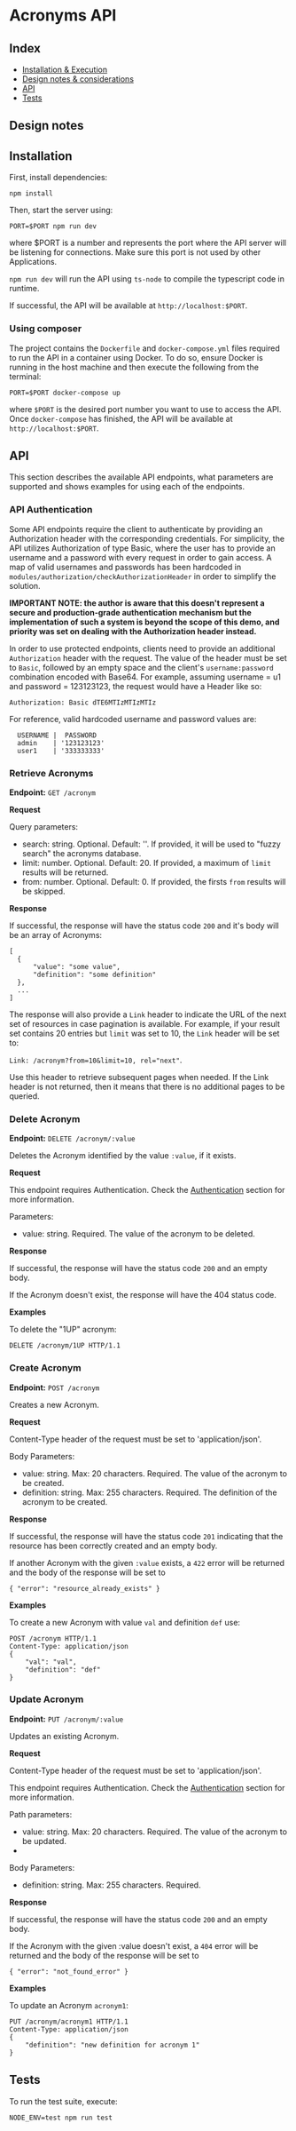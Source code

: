# Acronyms API

## Index

- [Installation & Execution](#installation)
- [Design notes & considerations](#design-notes--considerations)
- [API](#api)
- [Tests](#tests)

## Design notes

## Installation

First, install dependencies:

`npm install`

Then, start the server using:

`PORT=$PORT npm run dev`

where $PORT is a number and represents the port where the API server will be listening for connections. Make sure this 
port is not used by other Applications. 

`npm run dev` will run the API using `ts-node` to compile the typescript code in runtime.

If successful, the API will be available at `http://localhost:$PORT`.

### Using composer

The project contains the `Dockerfile` and `docker-compose.yml` files required to run the API in a container using Docker.
To do so, ensure Docker is running in the host machine and then execute the following from the terminal:

`PORT=$PORT docker-compose up`

where `$PORT` is the desired port number you want to use to access the API. Once `docker-compose` has finished,
the API will be available at `http://localhost:$PORT`.

## API

This section describes the available API endpoints, what parameters are supported and shows examples for using each of 
the endpoints.

### API Authentication

Some API endpoints require the client to authenticate by providing an Authorization header with the corresponding 
credentials. For simplicity, the API utilizes Authorization of type Basic, where the user has to provide an username and 
a password with every request in order to gain access. A map of valid usernames and passwords has been hardcoded in 
`modules/authorization/checkAuthorizationHeader` in order to simplify the solution.

**IMPORTANT NOTE: the author is aware that this doesn't represent a secure and production-grade authentication mechanism 
but the implementation of such a system is beyond the scope of this demo, and priority was set on dealing with the
Authorization header instead.**

In order to use protected endpoints, clients need to provide an additional `Authorization` header with the request. 
The value of the header must be set to `Basic`, followed by an empty space and the client's `username:password` combination 
encoded with Base64. For example, assuming username = u1 and password = 123123123, the request would have a Header like so:

`Authorization: Basic dTE6MTIzMTIzMTIz`

For reference, valid hardcoded username and password values are:
```
  USERNAME |  PASSWORD
  admin    | '123123123'
  user1    | '333333333'
```

### Retrieve Acronyms

**Endpoint:** `GET /acronym`

**Request**

Query parameters:

- search: string. Optional. Default: ''. If provided, it will be used to "fuzzy search" the acronyms database.
- limit: number. Optional. Default: 20. If provided, a maximum of `limit` results will be returned.
- from: number. Optional. Default: 0. If provided, the firsts `from` results will be skipped.

**Response**

If successful, the response will have the status code `200` and it's body will be an array of Acronyms:
```
[
  {
      "value": "some value", 
      "definition": "some definition"
  },
  ...
]
```

The response will also provide a `Link` header to indicate the URL of the next set of resources in 
case pagination is available. For example, if your result set contains 20 entries but `limit` was set to 10,
the `Link` header will be set to:

`Link: /acronym?from=10&limit=10, rel="next"`.

Use this header to retrieve subsequent pages when needed.
If the Link header is not returned, then it means that there is no additional pages to be queried.

### Delete Acronym

**Endpoint:** `DELETE /acronym/:value`

Deletes the Acronym identified by the value `:value`, if it exists.

**Request**

This endpoint requires Authentication. Check the [Authentication](#authentication) section for more information.

Parameters:

- value: string. Required. The value of the acronym to be deleted.

**Response**

If successful, the response will have the status code `200` and an empty body.

If the Acronym doesn't exist, the response will have the 404 status code.

**Examples**

To delete the "1UP" acronym:
```
DELETE /acronym/1UP HTTP/1.1
```

### Create Acronym

**Endpoint:** `POST /acronym`

Creates a new Acronym.

**Request**

Content-Type header of the request must be set to 'application/json'. 

Body Parameters:

- value: string. Max: 20 characters. Required. The value of the acronym to be created.
- definition: string. Max: 255 characters. Required. The definition of the acronym to be created.

**Response**

If successful, the response will have the status code `201` indicating that the resource has been 
correctly created and an empty body.

If another Acronym with the given `:value` exists, a `422` error will be returned and the body of the response 
will be set to 

```
{ "error": "resource_already_exists" }
```

**Examples**

To create a new Acronym with value `val` and definition `def` use:
```
POST /acronym HTTP/1.1
Content-Type: application/json
{
    "val": "val",
    "definition": "def"
}
```

### Update Acronym

**Endpoint:** `PUT /acronym/:value`

Updates an existing Acronym.

**Request**

Content-Type header of the request must be set to 'application/json'.

This endpoint requires Authentication. Check the [Authentication](#authentication) section for more information. 

Path parameters:

- value: string. Max: 20 characters. Required. The value of the acronym to be updated.
- 
Body Parameters:

- definition: string. Max: 255 characters. Required.

**Response**

If successful, the response will have the status code `200` and an empty body.

If the Acronym with the given :value doesn't exist, a `404` error will be returned and the body of the response 
will be set to 

```
{ "error": "not_found_error" }
```

**Examples**

To update an Acronym `acronym1`:
```
PUT /acronym/acronym1 HTTP/1.1
Content-Type: application/json
{
    "definition": "new definition for acronym 1"
}
```

## Tests

To run the test suite, execute:

`NODE_ENV=test npm run test`
